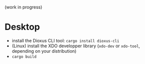 (work in progress)
# Desktop
- install the Dioxus CLI tool: `cargo install dioxus-cli`
- (Linux) install the XDO developper library (`xdo-dev` or `xdo-tool`, depending on your distribution)
- `cargo build`
